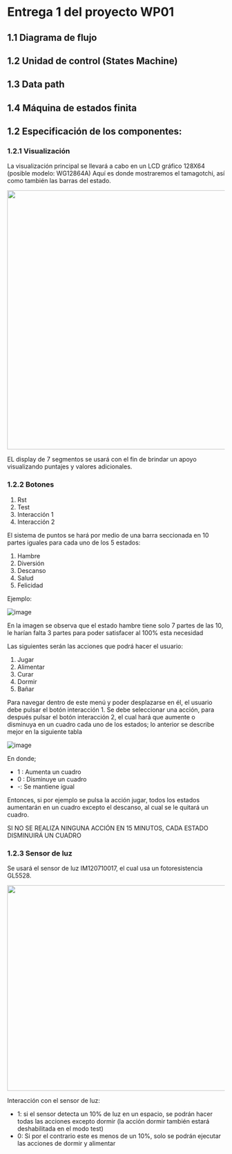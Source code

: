 # Entrega 1 del proyecto WP01
## 1.1 Diagrama de flujo

## 1.2 Unidad de control (States Machine)

## 1.3 Data path

## 1.4 Máquina de estados finita


## 1.2  Especificación de los componentes:

### 1.2.1  Visualización

La visualización principal se llevará a cabo en un LCD gráfico 128X64 (posible modelo: WG12864A)
Aquí es donde mostraremos el tamagotchi, así como también las barras del estado.

<img src="https://github.com/unal-edigital1-lab/entrega-1-proyecto-grupo10-2024-1/assets/159223904/ba9cd04e-095f-4776-ba77-2e0c4786a495.type" width="600" height="600">

EL display de 7 segmentos se usará con el fin de brindar un apoyo visualizando puntajes y valores adicionales.


### 1.2.2  Botones

1. Rst
2. Test
3. Interacción 1
4. Interacción 2

El sistema de puntos se hará por medio de una barra seccionada en 10 partes iguales para cada uno de los 5 estados:

1. Hambre
2. Diversión
3. Descanso
4. Salud
5. Felicidad

Ejemplo:
					
![image](https://github.com/unal-edigital1-lab/entrega-1-proyecto-grupo10-2024-1/assets/160156354/edf32659-d83f-4001-9073-475089ce37f8)


En la imagen se observa que el estado hambre tiene solo 7 partes de las 10, le harían falta 3 partes para poder satisfacer al 100% esta necesidad


Las siguientes serán las acciones que podrá hacer el usuario:

1. Jugar
2. Alimentar
3. Curar
4. Dormir
5. Bañar

Para navegar dentro de este menú y poder desplazarse en él, el usuario debe pulsar el botón interacción 1.
Se debe seleccionar una acción, para después pulsar el botón interacción 2, el cual hará que aumente o disminuya en un cuadro cada uno de los estados; lo anterior se describe mejor en la siguiente tabla

![image](https://github.com/unal-edigital1-lab/entrega-1-proyecto-grupo10-2024-1/assets/160156354/e66e6899-7950-4c67-8362-c5af024e3287)

En donde;

- 1 : Aumenta un cuadro
- 0 : Disminuye un cuadro
- -: Se mantiene igual

Entonces, si por ejemplo se pulsa la acción jugar, todos los estados aumentarán en un cuadro excepto el descanso, al cual se le quitará un cuadro.

SI NO SE REALIZA NINGUNA ACCIÓN EN 15 MINUTOS, CADA ESTADO DISMINUIRÁ UN CUADRO


### 1.2.3  Sensor de luz

Se usará el sensor de luz IM120710017, el cual usa un fotoresistencia GL5528.

<img src="https://github.com/unal-edigital1-lab/entrega-1-proyecto-grupo10-2024-1/assets/159223904/154563b2-ced3-43cc-8fbd-30481ccec982.type" width="656" height="476">

Interacción con el sensor de luz: 

- 1: si el sensor detecta un 10% de luz en un espacio, se podrán hacer todas las acciones excepto dormir (la acción dormir también estará deshabilitada en el modo test)
-  0: Si por el contrario este es menos de un 10%, solo se podrán ejecutar las acciones de dormir y alimentar
